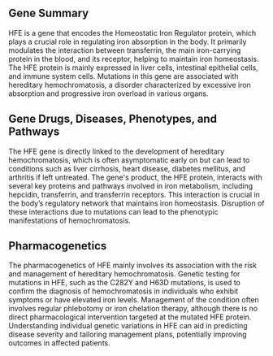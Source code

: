 ## Gene Summary
HFE is a gene that encodes the Homeostatic Iron Regulator protein, which plays a crucial role in regulating iron absorption in the body. It primarily modulates the interaction between transferrin, the main iron-carrying protein in the blood, and its receptor, helping to maintain iron homeostasis. The HFE protein is mainly expressed in liver cells, intestinal epithelial cells, and immune system cells. Mutations in this gene are associated with hereditary hemochromatosis, a disorder characterized by excessive iron absorption and progressive iron overload in various organs.

## Gene Drugs, Diseases, Phenotypes, and Pathways
The HFE gene is directly linked to the development of hereditary hemochromatosis, which is often asymptomatic early on but can lead to conditions such as liver cirrhosis, heart disease, diabetes mellitus, and arthritis if left untreated. The gene's product, the HFE protein, interacts with several key proteins and pathways involved in iron metabolism, including hepcidin, transferrin, and transferrin receptors. This interaction is crucial in the body’s regulatory network that maintains iron homeostasis. Disruption of these interactions due to mutations can lead to the phenotypic manifestations of hemochromatosis.

## Pharmacogenetics
The pharmacogenetics of HFE mainly involves its association with the risk and management of hereditary hemochromatosis. Genetic testing for mutations in HFE, such as the C282Y and H63D mutations, is used to confirm the diagnosis of hemochromatosis in individuals who exhibit symptoms or have elevated iron levels. Management of the condition often involves regular phlebotomy or iron chelation therapy, although there is no direct pharmacological intervention targeted at the mutated HFE protein. Understanding individual genetic variations in HFE can aid in predicting disease severity and tailoring management plans, potentially improving outcomes in affected patients.
